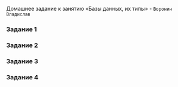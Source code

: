 Домашнее задание к занятию «Базы данных, их типы» - `Воронин Владислав`

### Задание 1

### Задание 2

### Задание 3

### Задание 4
